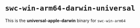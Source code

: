 # `swc-win-arm64-darwin-universal`

This is the **universal-apple-darwin** binary for `swc-win-arm64`
